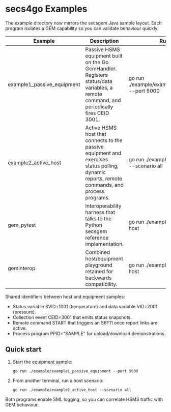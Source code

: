 # secs4go Examples

The example directory now mirrors the secsgem Java sample layout. Each program isolates a GEM capability so you can validate behaviour quickly.

| Example | Description | Run command |
|---------|-------------|-------------|
| example1_passive_equipment | Passive HSMS equipment built on the Go GemHandler. Registers status/data variables, a remote command, and periodically fires CEID 3001. | go run ./example/example1_passive_equipment --port 5000 |
| example2_active_host | Active HSMS host that connects to the passive equipment and exercises status polling, dynamic reports, remote commands, and process programs. | go run ./example/example2_active_host --scenario all |
| gem_pytest | Interoperability harness that talks to the Python secsgem reference implementation. | go run ./example/gem_pytest --role host |
| geminterop | Combined host/equipment playground retained for backwards compatibility. | go run ./example/geminterop --mode host |

Shared identifiers between host and equipment samples:

- Status variable SVID=1001 (temperature) and data variable VID=2001 (pressure).
- Collection event CEID=3001 that emits status snapshots.
- Remote command START that triggers an S6F11 once report links are active.
- Process program PPID="SAMPLE" for upload/download demonstrations.

## Quick start

1. Start the equipment sample:

       go run ./example/example1_passive_equipment --port 5000

2. From another terminal, run a host scenario:

       go run ./example/example2_active_host --scenario all

Both programs enable SML logging, so you can correlate HSMS traffic with GEM behaviour.

